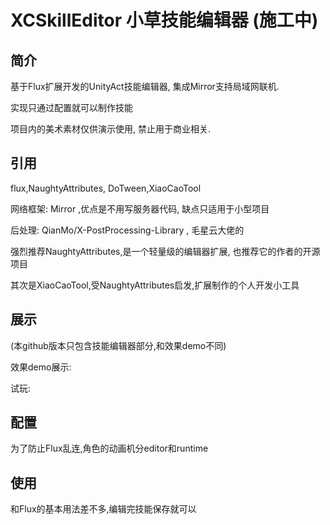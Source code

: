 # XCSkillEditor 小草技能编辑器 (施工中)
## 简介
基于Flux扩展开发的UnityAct技能编辑器, 集成Mirror支持局域网联机.

实现只通过配置就可以制作技能

项目内的美术素材仅供演示使用, 禁止用于商业相关.

## 引用

flux,NaughtyAttributes, DoTween,XiaoCaoTool

网络框架: Mirror ,优点是不用写服务器代码, 缺点只适用于小型项目

后处理: QianMo/X-PostProcessing-Library , 毛星云大佬的

强烈推荐NaughtyAttributes,是一个轻量级的编辑器扩展, 也推荐它的作者的开源项目

其次是XiaoCaoTool,受NaughtyAttributes启发,扩展制作的个人开发小工具


## 展示

(本github版本只包含技能编辑器部分,和效果demo不同)

效果demo展示:

试玩:


## 配置
为了防止Flux乱连,角色的动画机分editor和runtime

## 使用
和Flux的基本用法差不多,编辑完技能保存就可以




